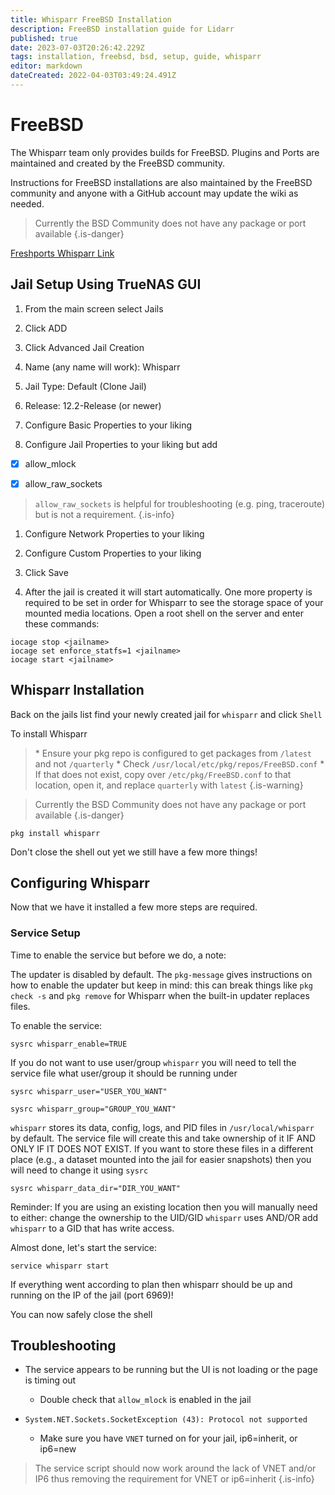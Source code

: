 ```yaml
---
title: Whisparr FreeBSD Installation
description: FreeBSD installation guide for Lidarr
published: true
date: 2023-07-03T20:26:42.229Z
tags: installation, freebsd, bsd, setup, guide, whisparr
editor: markdown
dateCreated: 2022-04-03T03:49:24.491Z
---
```


# FreeBSD

The Whisparr team only provides builds for FreeBSD. Plugins and Ports are maintained and created by the FreeBSD community.

Instructions for FreeBSD installations are also maintained by the FreeBSD community and anyone with a GitHub account may update the wiki as needed.

> Currently the BSD Community does not have any package or port available
{.is-danger}

[Freshports Whisparr Link](https://www.freshports.org/net-p2p/whisparr/)

## Jail Setup Using TrueNAS GUI

1. From the main screen select Jails

1. Click ADD

1. Click Advanced Jail Creation

1. Name (any name will work): Whisparr

1. Jail Type: Default (Clone Jail)

1. Release: 12.2-Release (or newer)

1. Configure Basic Properties to your liking

1. Configure Jail Properties to your liking but add

- [x] allow_mlock

- [x] allow_raw_sockets

> `allow_raw_sockets` is helpful for troubleshooting (e.g. ping, traceroute) but is not a requirement. {.is-info}

1. Configure Network Properties to your liking

1. Configure Custom Properties to your liking

1. Click Save

1. After the jail is created it will start automatically. One more property is required to be set in order for Whisparr to see the storage space of your mounted media locations. Open a root shell on the server and enter these commands:

```shell
iocage stop <jailname>
iocage set enforce_statfs=1 <jailname>
iocage start <jailname>
```

## Whisparr Installation

Back on the jails list find your newly created jail for `whisparr` and click `Shell`

To install Whisparr

> \* Ensure your pkg repo is configured to get packages from `/latest` and not `/quarterly`
> \* Check `/usr/local/etc/pkg/repos/FreeBSD.conf`
> \* If that does not exist, copy over `/etc/pkg/FreeBSD.conf` to that location, open it, and replace `quarterly` with `latest`
{.is-warning}

> Currently the BSD Community does not have any package or port available
{.is-danger}

```shell
pkg install whisparr
```

Don't close the shell out yet we still have a few more things!

## Configuring Whisparr

Now that we have it installed a few more steps are required.

### Service Setup

Time to enable the service but before we do, a note:

The updater is disabled by default. The `pkg-message` gives instructions on how to enable the updater but keep in mind: this can break things like `pkg check -s` and `pkg remove` for Whisparr when the built-in updater replaces files.

To enable the service:

```shell
sysrc whisparr_enable=TRUE
```

If you do not want to use user/group `whisparr` you will need to tell the service file what user/group it should be running under

```shell
sysrc whisparr_user="USER_YOU_WANT"
```

```shell
sysrc whisparr_group="GROUP_YOU_WANT"
```

`whisparr` stores its data, config, logs, and PID files in `/usr/local/whisparr` by default. The service file will create this and take ownership of it IF AND ONLY IF IT DOES NOT EXIST. If you want to store these files in a different place (e.g., a dataset mounted into the jail for easier snapshots) then you will need to change it using `sysrc`

```shell
sysrc whisparr_data_dir="DIR_YOU_WANT"
```

Reminder: If you are using an existing location then you will manually need to either: change the ownership to the UID/GID `whisparr` uses AND/OR add `whisparr` to a GID that has write access.

Almost done, let's start the service:

```shell
service whisparr start
```

If everything went according to plan then whisparr should be up and running on the IP of the jail (port 6969)!

You can now safely close the shell

## Troubleshooting

- The service appears to be running but the UI is not loading or the page is timing out
  - Double check that `allow_mlock` is enabled in the jail

- `System.NET.Sockets.SocketException (43): Protocol not supported`
  - Make sure you have `VNET` turned on for your jail, ip6=inherit, or ip6=new

> The service script should now work around the lack of VNET and/or IP6 thus removing the requirement for VNET or ip6=inherit
{.is-info}
